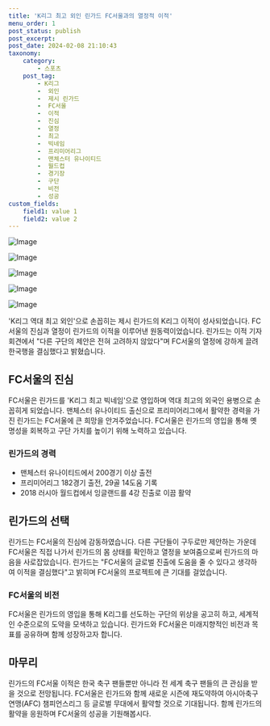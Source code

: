 ```yaml
---
title: 'K리그 최고 외인 린가드 FC서울과의 열정적 이적'
menu_order: 1
post_status: publish
post_excerpt: 
post_date: 2024-02-08 21:10:43
taxonomy:
    category:
        - 스포츠
    post_tag:
        - K리그
        -  외인
        -  제시 린가드
        -  FC서울
        -  이적
        -  진심
        -  열정
        -  최고
        -  빅네임
        -  프리미어리그
        -  맨체스터 유나이티드
        -  월드컵
        -  경기장
        -  구단
        -  비전
        -  성공
custom_fields:
    field1: value 1
    field2: value 2
---
```


![Image](https://imgnews.pstatic.net/image/311/2024/02/08/0001690013_001_20240208183101310.jpg?type=w647)

![Image](https://imgnews.pstatic.net/image/311/2024/02/08/0001690013_002_20240208183101376.png?type=w647)

![Image](https://imgnews.pstatic.net/image/311/2024/02/08/0001690013_003_20240208183101440.jpg?type=w647)

![Image](https://imgnews.pstatic.net/image/311/2024/02/08/0001690013_004_20240208183101477.jpg?type=w647)

![Image](https://imgnews.pstatic.net/image/311/2024/02/08/0001690013_005_20240208183101537.jpg?type=w647)

'K리그 역대 최고 외인'으로 손꼽히는 제시 린가드의 K리그 이적이 성사되었습니다. FC서울의 진심과 열정이 린가드의 이적을 이루어낸 원동력이었습니다. 린가드는 이적 기자회견에서 "다른 구단의 제안은 전혀 고려하지 않았다"며 FC서울의 열정에 강하게 끌려 한국행을 결심했다고 밝혔습니다.
## FC서울의 진심
FC서울은 린가드를 'K리그 최고 빅네임'으로 영입하며 역대 최고의 외국인 용병으로 손꼽히게 되었습니다. 맨체스터 유나이티드 출신으로 프리미어리그에서 활약한 경력을 가진 린가드는 FC서울에 큰 희망을 안겨주었습니다. FC서울은 린가드의 영입을 통해 옛 명성을 회복하고 구단 가치를 높이기 위해 노력하고 있습니다.
### 린가드의 경력
- 맨체스터 유나이티드에서 200경기 이상 출전
- 프리미어리그 182경기 출전, 29골 14도움 기록
- 2018 러시아 월드컵에서 잉글랜드를 4강 진출로 이끔 활약
## 린가드의 선택
린가드는 FC서울의 진심에 감동하였습니다. 다른 구단들이 구두로만 제안하는 가운데 FC서울은 직접 나가서 린가드의 몸 상태를 확인하고 열정을 보여줌으로써 린가드의 마음을 사로잡았습니다. 린가드는 "FC서울의 글로벌 진출에 도움을 줄 수 있다고 생각하여 이적을 결심했다"고 밝히며 FC서울의 프로젝트에 큰 기대를 걸었습니다.
### FC서울의 비전
FC서울은 린가드의 영입을 통해 K리그를 선도하는 구단의 위상을 공고히 하고, 세계적인 수준으로의 도약을 모색하고 있습니다. 린가드와 FC서울은 미래지향적인 비전과 목표를 공유하며 함께 성장하고자 합니다.
## 마무리
린가드의 FC서울 이적은 한국 축구 팬들뿐만 아니라 전 세계 축구 팬들의 큰 관심을 받을 것으로 전망됩니다. FC서울은 린가드와 함께 새로운 시즌에 재도약하여 아시아축구연맹(AFC) 챔피언스리그 등 글로벌 무대에서 활약할 것으로 기대됩니다. 함께 린가드의 활약을 응원하며 FC서울의 성공을 기원해봅시다.

